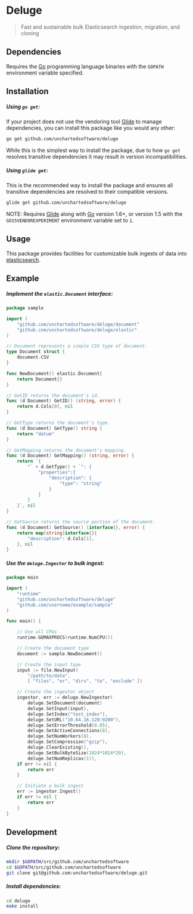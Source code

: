# Deluge

> Fast and sustainable bulk Elasticsearch ingestion, migration, and cloning

## Dependencies

Requires the [Go](https://golang.org/) programming language binaries with the `GOPATH` environment variable specified.

## Installation

##### Using `go get`:

If your project does not use the vendoring tool [Glide](https://glide.sh) to manage dependencies, you can install this package like you would any other:

```bash
go get github.com/unchartedsoftware/deluge
```

While this is the simplest way to install the package, due to how `go get` resolves transitive dependencies it may result in version incompatibilities.

##### Using `glide get`:

This is the recommended way to install the package and ensures all transitive dependencies are resolved to their compatible versions.

```bash
glide get github.com/unchartedsoftware/deluge
```

NOTE: Requires [Glide](https://glide.sh) along with [Go](https://golang.org/) version 1.6+, or version 1.5 with the `GO15VENDOREXPERIMENT` environment variable set to `1`.

## Usage

This package provides facilities for customizable bulk ingests of data into [elasticsearch](https://github.com/elastic/elasticsearch).

## Example

##### Implement the `elastic.Document` interface:

```go
package sample

import (
	"github.com/unchartedsoftware/deluge/document"
	"github.com/unchartedsoftware/deluge/elastic"
)

// Document represents a simple CSV type of document.
type Document struct {
	document.CSV
}

func NewDocument() elastic.Document{
	return Document{}
}

// GetID returns the document's id.
func (d Document) GetID() (string, error) {
	return d.Cols[0], nil
}

// GetType returns the document's type.
func (d Document) GetType() string {
	return "datum"
}

// GetMapping returns the document's mapping.
func (d Document) GetMapping() (string, error) {
	return `{
        "` + d.GetType() + `": {
			"properties":{
	            "description": {
	                "type": "string"
	            }
			}
        }
    }`, nil
}

// GetSource returns the source portion of the document.
func (d Document) GetSource() (interface{}, error) {
	return map[string]interface{}{
		"description": d.Cols[1],
	}, nil
}
```

##### Use the `deluge.Ingestor` to bulk ingest:

```go
package main

import (
	"runtime"
	"github.com/unchartedsoftware/deluge"
	"github.com/username/example/sample"
)

func main() {

	// Use all CPUs
	runtime.GOMAXPROCS(runtime.NumCPU())

	// Create the document type
	document := sample.NewDocument()

	// Create the input type
	input := file.NewInput(
		"/path/to/data",
		[ "files", "or", "dirs", "to", "exclude" ])

	// Create the ingestor object
	ingestor, err := deluge.NewIngestor(
		deluge.SetDocument(document)
		deluge.SetInput(input),
		deluge.SetIndex("test_index"),
		deluge.SetURL("10.64.16.120:9200"),
		deluge.SetErrorThreshold(0.05),
		deluge.SetActiveConnections(8),
		deluge.SetNumWorkers(8),
		deluge.SetCompression("gzip"),
		deluge.ClearExisting(),
		deluge.SetBulkByteSize(1024*1024*20),
		deluge.SetNumReplicas(1)),
	if err != nil {
		return err
	}

	// Initiate a bulk ingest
	err := ingestor.Ingest()
	if err != nil {
		return err
	}
}
```

## Development

##### Clone the repository:

```bash
mkdir $GOPATH/src/github.com/unchartedsoftware
cd $GOPATH/src/github.com/unchartedsoftware
git clone git@github.com:unchartedsoftware/deluge.git
```

##### Install dependencies:

```bash
cd deluge
make install
```

